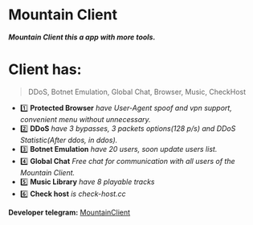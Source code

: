 # Mountain Client
___Mountain Client this a app with more tools.___

# Client has:
> DDoS,
> Botnet Emulation,
> Global Chat,
> Browser,
> Music,
> CheckHost

* 1️⃣ __Protected Browser__ _have User-Agent spoof and vpn support, convenient menu without unnecessary._
* 2️⃣ __DDoS__ _have 3 bypasses, 3 packets options(128 p/s) and DDoS Statistic(After ddos, in ddos)._
* 3️⃣ __Botnet Emulation__ _have 20 users, soon update users list._
* 4️⃣ __Global Chat__ _Free chat for communication with all users of the Mountain Client._
* 5️⃣ __Music Library__ _have 8 playable tracks_
* 6️⃣ __Check host__ _is check-host.cc_

__Developer telegram:__ [MountainClient](https://t.me/mountainclient)
